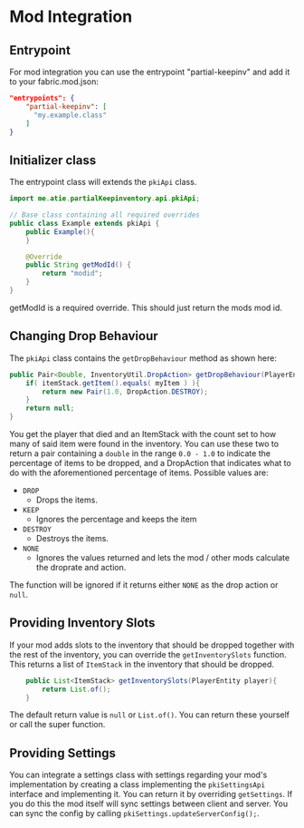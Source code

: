# Mod Integration

## Entrypoint

For mod integration you can use the entrypoint "partial-keepinv" and add it to your fabric.mod.json:

```json
"entrypoints": {
    "partial-keepinv": [
      "my.example.class"
    ]
}
```

## Initializer class

The entrypoint class will extends the ``pkiApi`` class. 

```java
import me.atie.partialKeepinventory.api.pkiApi;

// Base class containing all required overrides
public class Example extends pkiApi {
    public Example(){
    }

    @Override
    public String getModId() {
        return "modid";
    }
}
```

getModId is a required override. This should just return the mods mod id.

## Changing Drop Behaviour

The ``pkiApi`` class contains the ``getDropBehaviour`` method as shown here:
```java
public Pair<Double, InventoryUtil.DropAction> getDropBehaviour(PlayerEntity player, ItemStack itemStack){
    if( itemStack.getItem().equals( myItem ) ){
        return new Pair(1.0, DropAction.DESTROY);
    }
    return null;
}
```

You get the player that died and an ItemStack with the count set to how many of said item were found in the inventory. You can use these two to return a pair containing a ``double`` in the range ``0.0 - 1.0`` to indicate the percentage of items to be dropped, and a DropAction that indicates what to do with the aforementioned percentage of items. Possible values are:
- ``DROP``
  - Drops the items. 
- ``KEEP``
  - Ignores the percentage and keeps the item 
- ``DESTROY``
  - Destroys the items.
- ``NONE``
    - Ignores the values returned and lets the mod / other mods calculate the droprate and action.

The function will be ignored if it returns either ``NONE`` as the drop action or ``null``.

## Providing Inventory Slots
If your mod adds slots to the inventory that should be dropped together with the rest of the inventory, you can override the ``getInventorySlots`` function. This returns a list of ``ItemStack`` in the inventory that should be dropped.

```java
    public List<ItemStack> getInventorySlots(PlayerEntity player){
        return List.of();
    }
```

The default return value is ``null`` or ``List.of()``. You can return these yourself or call the super function.

## Providing Settings
You can integrate a settings class with settings regarding your mod's implementation by creating a class implementing the ``pkiSettingsApi`` interface and implementing it. You can return it by overriding ``getSettings``. If you do this the mod itself will sync settings between client and server. You can sync the config by calling ``pkiSettings.updateServerConfig();``.